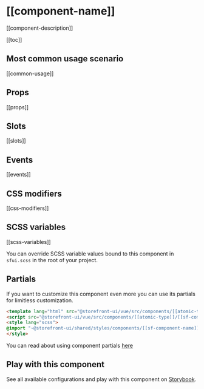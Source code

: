 # [[component-name]]

[[component-description]]


[[toc]]


## Most common usage scenario

[[common-usage]]


## Props

[[props]]


## Slots

[[slots]]


## Events

[[events]]


## CSS modifiers

[[css-modifiers]]


## SCSS variables

[[scss-variables]]

You can override SCSS variable values bound to this component in `sfui.scss` in the root of your project.


## Partials

If you want to customize this component even more you can use its partials for limitless customization.

```html
<template lang="html" src="@storefront-ui/vue/src/components/[[atomic-type]]/[[sf-component-name]].html"></template>
<script src="@storefront-ui/vue/src/components/[[atomic-type]]/[[sf-component-name]].js"></script>
<style lang="scss">
@import "~@storefront-ui/shared/styles/components/[[sf-component-name]].scss";
</style>
```

You can read about using component partials [here](docs.storefrontui.io/customization)


## Play with this component

See all available configurations and play with this component on <a href="https://storybook.storefrontui.io/?path=/story/[[storybook-link]]">Storybook</a>.

